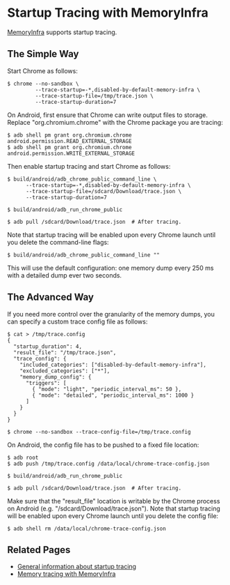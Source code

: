 # Startup Tracing with MemoryInfra

[MemoryInfra](README.md) supports startup tracing.

## The Simple Way

Start Chrome as follows:

    $ chrome --no-sandbox \
             --trace-startup=-*,disabled-by-default-memory-infra \
             --trace-startup-file=/tmp/trace.json \
             --trace-startup-duration=7

On Android, first ensure that Chrome can write output files to storage. Replace
"org.chromium.chrome" with the Chrome package you are tracing:

    $ adb shell pm grant org.chromium.chrome android.permission.READ_EXTERNAL_STORAGE
    $ adb shell pm grant org.chromium.chrome android.permission.WRITE_EXTERNAL_STORAGE

Then enable startup tracing and start Chrome as follows:

    $ build/android/adb_chrome_public_command_line \
          --trace-startup=-*,disabled-by-default-memory-infra \
          --trace-startup-file=/sdcard/Download/trace.json \
          --trace-startup-duration=7

    $ build/android/adb_run_chrome_public

    $ adb pull /sdcard/Download/trace.json  # After tracing.

Note that startup tracing will be enabled upon every Chrome launch until you
delete the command-line flags:

    $ build/android/adb_chrome_public_command_line ""

This will use the default configuration: one memory dump every 250 ms with a
detailed dump ever two seconds.

## The Advanced Way

If you need more control over the granularity of the memory dumps, you can
specify a custom trace config file as follows:

    $ cat > /tmp/trace.config
    {
      "startup_duration": 4,
      "result_file": "/tmp/trace.json",
      "trace_config": {
        "included_categories": ["disabled-by-default-memory-infra"],
        "excluded_categories": ["*"],
        "memory_dump_config": {
          "triggers": [
            { "mode": "light", "periodic_interval_ms": 50 },
            { "mode": "detailed", "periodic_interval_ms": 1000 }
          ]
        }
      }
    }

    $ chrome --no-sandbox --trace-config-file=/tmp/trace.config

On Android, the config file has to be pushed to a fixed file location:

    $ adb root
    $ adb push /tmp/trace.config /data/local/chrome-trace-config.json

    $ build/android/adb_run_chrome_public

    $ adb pull /sdcard/Download/trace.json  # After tracing.

Make sure that the "result_file" location is writable by the Chrome process on
Android (e.g. "/sdcard/Download/trace.json"). Note that startup tracing will be
enabled upon every Chrome launch until you delete the config file:

    $ adb shell rm /data/local/chrome-trace-config.json

## Related Pages

 * [General information about startup tracing](https://sites.google.com/a/chromium.org/dev/developers/how-tos/trace-event-profiling-tool/recording-tracing-runs)
 * [Memory tracing with MemoryInfra](README.md)
